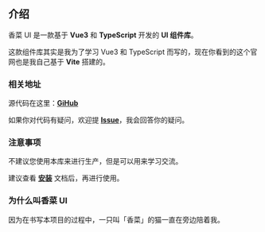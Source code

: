 ## 介绍

香菜 UI 是一款基于 **Vue3** 和 **TypeScript** 开发的 **UI 组件库**。

这款组件库其实是我为了学习 Vue3 和 TypeScript 而写的，现在你看到的这个官网也是我自己基于 **Vite** 搭建的。

### 相关地址

源代码在这里：[**GiHub**](https://github.com/EvaLLLLL/corianderUI)

如果你对代码有疑问，欢迎提 [**Issue**](https://github.com/EvaLLLLL/gulu-ui/issues)，我会回答你的疑问。

### 注意事项

不建议您使用本库来进行生产，但是可以用来学习交流。

建议查看 [**安装**](#/doc/install) 文档后，再进行使用。

### 为什么叫香菜 UI

因为在书写本项目的过程中，一只叫「香菜」的猫一直在旁边陪着我。
